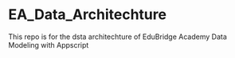 # EA_Data_Architechture
This repo is for the dsta architechture of EduBridge Academy Data Modeling with Appscript
